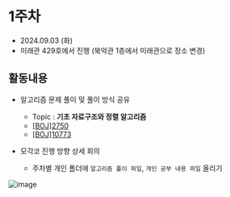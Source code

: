 # 1주차
- 2024.09.03 (화)
- 미래관 429호에서 진행 (북악관 1층에서 미래관으로 장소 변경)

## 활동내용
- 알고리즘 문제 풀이 및 풀이 방식 공유
  - Topic : **기초 자료구조와 정렬 알고리즘**
  - [[BOJ]2750](https://www.acmicpc.net/problem/2750)
  - [[BOJ]10773](https://www.acmicpc.net/problem/10773)
    
- 모각코 진행 방향 상세 회의
  - 주차별 개인 폴더에 `알고리즘 풀이 파일`, `개인 공부 내용 파일` 올리기

![image](https://github.com/user-attachments/assets/c2c4ea65-ffd1-4acf-b327-fb937d53859b)
